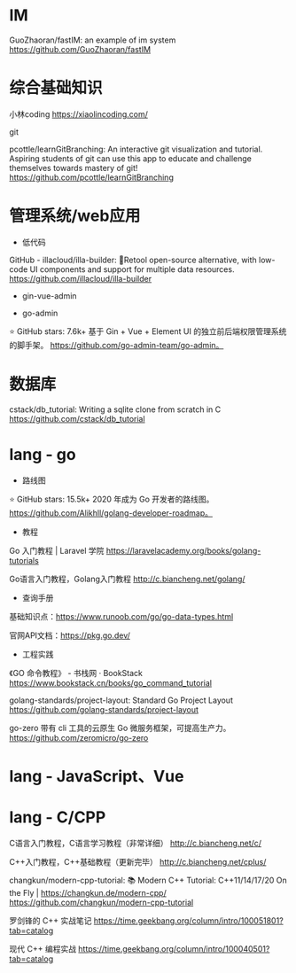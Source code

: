# IM

GuoZhaoran/fastIM: an example of im system
https://github.com/GuoZhaoran/fastIM

# 综合基础知识

小林coding  https://xiaolincoding.com/

git

pcottle/learnGitBranching: An interactive git visualization and tutorial. Aspiring students of git can use this app to educate and challenge themselves towards mastery of git!
https://github.com/pcottle/learnGitBranching

# 管理系统/web应用

- 低代码

GitHub - illacloud/illa-builder: 🚀Retool open-source alternative, with low-code UI components and support for multiple data resources.
https://github.com/illacloud/illa-builder

- gin-vue-admin

- go-admin

⭐ GitHub stars: 7.6k+
基于 Gin + Vue + Element UI 的独立前后端权限管理系统的脚手架。
https://github.com/go-admin-team/go-admin。

# 数据库

cstack/db_tutorial: Writing a sqlite clone from scratch in C
https://github.com/cstack/db_tutorial



# lang - go

- 路线图

⭐ GitHub stars: 15.5k+
2020 年成为 Go 开发者的路线图。
https://github.com/Alikhll/golang-developer-roadmap。

- 教程

Go 入门教程 | Laravel 学院  https://laravelacademy.org/books/golang-tutorials

Go语言入门教程，Golang入门教程  http://c.biancheng.net/golang/

- 查询手册

基础知识点：https://www.runoob.com/go/go-data-types.html

官网API文档：https://pkg.go.dev/

- 工程实践

《GO 命令教程》 - 书栈网 · BookStack  https://www.bookstack.cn/books/go_command_tutorial

golang-standards/project-layout: Standard Go Project Layout  https://github.com/golang-standards/project-layout

go-zero
带有 cli 工具的云原生 Go 微服务框架，可提高生产力。
https://github.com/zeromicro/go-zero

# lang - JavaScript、Vue

# lang - C/CPP

C语言入门教程，C语言学习教程（非常详细）  http://c.biancheng.net/c/

C++入门教程，C++基础教程（更新完毕）  http://c.biancheng.net/cplus/

changkun/modern-cpp-tutorial: 📚 Modern C++ Tutorial: C++11/14/17/20 On the Fly | https://changkun.de/modern-cpp/  https://github.com/changkun/modern-cpp-tutorial

罗剑锋的 C++ 实战笔记  https://time.geekbang.org/column/intro/100051801?tab=catalog

现代 C++ 编程实战  https://time.geekbang.org/column/intro/100040501?tab=catalog
